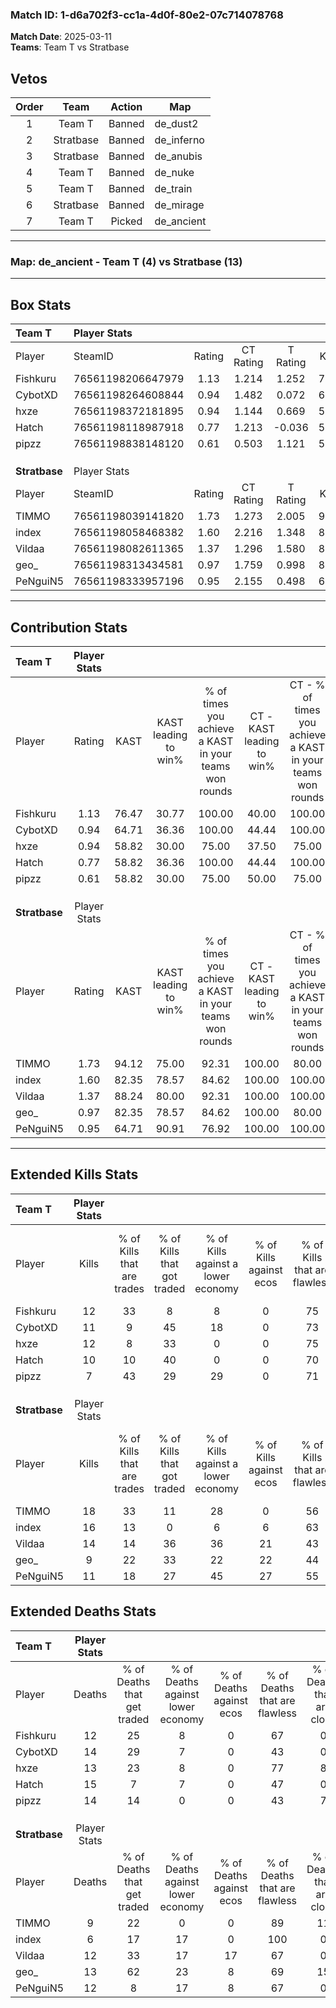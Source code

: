 ### Match ID: 1-d6a702f3-cc1a-4d0f-80e2-07c714078768  
**Match Date**: 2025-03-11  
**Teams**: Team T vs Stratbase  

## Vetos  

| Order | Team | Action | Map |
| :---: | :--: | :----: | --- |
| 1 | Team T | Banned | de_dust2 |
| 2 | Stratbase | Banned | de_inferno |
| 3 | Stratbase | Banned | de_anubis |
| 4 | Team T | Banned | de_nuke |
| 5 | Team T | Banned | de_train |
| 6 | Stratbase | Banned | de_mirage |
| 7 | Team T | Picked | de_ancient |

---  

### **Map**: de_ancient - Team T (4) vs Stratbase (13)  
---  

## Box Stats  

| **Team T**    | Player Stats      |        |           |          |       |      |       |         |        |      |     |
| :- | :- | :-: | :-: | :-: | :-: | :-: | :-: | :-: | :-: | :-: | :-: |
| Player        | SteamID           | Rating | CT Rating | T Rating | KAST  | ADR  | Kills | Assists | Deaths | K/D  | HS% |
| Fishkuru      | 76561198206647979 |  1.13  |   1.214   |  1.252   | 76.47 | 77.2 |  12   |    5    |   12   | 1.00 | 50  |
| CybotXD       | 76561198264608844 |  0.94  |   1.482   |  0.072   | 64.71 | 80.9 |  11   |    4    |   14   | 0.79 | 36  |
| hxze          | 76561198372181895 |  0.94  |   1.144   |  0.669   | 58.82 | 72.0 |  12   |    3    |   13   | 0.92 | 25  |
| Hatch         | 76561198118987918 |  0.77  |   1.213   |  -0.036  | 58.82 | 70.2 |  10   |    3    |   15   | 0.67 | 40  |
| pipzz         | 76561198838148120 |  0.61  |   0.503   |  1.121   | 58.82 | 55.2 |   7   |    4    |   14   | 0.50 | 42  |
|               |                   |        |           |          |       |      |       |         |        |      |     |
|               |                   |        |           |          |       |      |       |         |        |      |     |
|               |                   |        |           |          |       |      |       |         |        |      |     |
| **Stratbase** | Player Stats      |        |           |          |       |      |       |         |        |      |     |
| Player        | SteamID           | Rating | CT Rating | T Rating | KAST  | ADR  | Kills | Assists | Deaths | K/D  | HS% |
| TIMMO         | 76561198039141820 |  1.73  |   1.273   |  2.005   | 94.12 | 98.4 |  18   |    5    |   9    | 2.00 | 83  |
| index         | 76561198058468382 |  1.60  |   2.216   |  1.348   | 82.35 | 96.8 |  16   |    1    |   6    | 2.67 | 56  |
| Vildaa        | 76561198082611365 |  1.37  |   1.296   |  1.580   | 88.24 | 92.2 |  14   |    6    |   12   | 1.17 | 28  |
| geo_          | 76561198313434581 |  0.97  |   1.759   |  0.998   | 82.35 | 71.2 |   9   |    5    |   13   | 0.69 | 55  |
| PeNguiN5      | 76561198333957196 |  0.95  |   2.155   |  0.498   | 64.71 | 66.8 |  11   |    4    |   12   | 0.92 | 27  |
---  

## Contribution Stats  

| **Team T**    | Player Stats |       |                      |                                                        |                           |                                                             |                          |                                                            |
| :- | :-: | :-: | :-: | :-: | :-: | :-: | :-: | :-: |
| Player        |    Rating    | KAST  | KAST leading to win% | % of times you achieve a KAST in your teams won rounds | CT - KAST leading to win% | CT - % of times you achieve a KAST in your teams won rounds | T - KAST leading to win% | T - % of times you achieve a KAST in your teams won rounds |
| Fishkuru      |     1.13     | 76.47 |        30.77         |                         100.00                         |           40.00           |                           100.00                            |           0.00           |                            0.00                            |
| CybotXD       |     0.94     | 64.71 |        36.36         |                         100.00                         |           44.44           |                           100.00                            |           0.00           |                            0.00                            |
| hxze          |     0.94     | 58.82 |        30.00         |                         75.00                          |           37.50           |                            75.00                            |           0.00           |                            0.00                            |
| Hatch         |     0.77     | 58.82 |        36.36         |                         100.00                         |           44.44           |                           100.00                            |           0.00           |                            0.00                            |
| pipzz         |     0.61     | 58.82 |        30.00         |                         75.00                          |           50.00           |                            75.00                            |           0.00           |                            0.00                            |
|               |              |       |                      |                                                        |                           |                                                             |                          |                                                            |
|               |              |       |                      |                                                        |                           |                                                             |                          |                                                            |
|               |              |       |                      |                                                        |                           |                                                             |                          |                                                            |
| **Stratbase** | Player Stats |       |                      |                                                        |                           |                                                             |                          |                                                            |
| Player        |    Rating    | KAST  | KAST leading to win% | % of times you achieve a KAST in your teams won rounds | CT - KAST leading to win% | CT - % of times you achieve a KAST in your teams won rounds | T - KAST leading to win% | T - % of times you achieve a KAST in your teams won rounds |
| TIMMO         |     1.73     | 94.12 |        75.00         |                         92.31                          |          100.00           |                            80.00                            |          66.67           |                           100.00                           |
| index         |     1.60     | 82.35 |        78.57         |                         84.62                          |          100.00           |                           100.00                            |          66.67           |                           75.00                            |
| Vildaa        |     1.37     | 88.24 |        80.00         |                         92.31                          |          100.00           |                           100.00                            |          70.00           |                           87.50                            |
| geo_          |     0.97     | 82.35 |        78.57         |                         84.62                          |          100.00           |                            80.00                            |          70.00           |                           87.50                            |
| PeNguiN5      |     0.95     | 64.71 |        90.91         |                         76.92                          |          100.00           |                           100.00                            |          83.33           |                           62.50                            |
---  

## Extended Kills Stats  

| **Team T**    | Player Stats |                            |                            |                                    |                         |                              |                                 |                                       |                    |           |
| :- | :-: | :-: | :-: | :-: | :-: | :-: | :-: | :-: | :-: | :-: |
| Player        |    Kills     | % of Kills that are trades | % of Kills that got traded | % of Kills against a lower economy | % of Kills against ecos | % of Kills that are flawless | % of Kills that are close duels | % of Kills that are assisted by flash | Pistol Round Kills | AWP Kills |
| Fishkuru      |      12      |             33             |             8              |                 8                  |            0            |              75              |                8                |                  17                   |         3          |     1     |
| CybotXD       |      11      |             9              |             45             |                 18                 |            0            |              73              |                0                |                   0                   |         1          |     0     |
| hxze          |      12      |             8              |             33             |                 0                  |            0            |              75              |                0                |                   0                   |         1          |     7     |
| Hatch         |      10      |             10             |             40             |                 0                  |            0            |              70              |                0                |                   0                   |         0          |     0     |
| pipzz         |      7       |             43             |             29             |                 29                 |            0            |              71              |               29                |                   0                   |         0          |     0     |
|               |              |                            |                            |                                    |                         |                              |                                 |                                       |                    |           |
|               |              |                            |                            |                                    |                         |                              |                                 |                                       |                    |           |
|               |              |                            |                            |                                    |                         |                              |                                 |                                       |                    |           |
| **Stratbase** | Player Stats |                            |                            |                                    |                         |                              |                                 |                                       |                    |           |
| Player        |    Kills     | % of Kills that are trades | % of Kills that got traded | % of Kills against a lower economy | % of Kills against ecos | % of Kills that are flawless | % of Kills that are close duels | % of Kills that are assisted by flash | Pistol Round Kills | AWP Kills |
| TIMMO         |      18      |             33             |             11             |                 28                 |            0            |              56              |                0                |                  11                   |         2          |     0     |
| index         |      16      |             13             |             0              |                 6                  |            6            |              63              |                6                |                   0                   |         4          |     0     |
| Vildaa        |      14      |             14             |             36             |                 36                 |           21            |              43              |                7                |                   0                   |         1          |     0     |
| geo_          |      9       |             22             |             33             |                 22                 |           22            |              44              |                0                |                  11                   |         0          |     0     |
| PeNguiN5      |      11      |             18             |             27             |                 45                 |           27            |              55              |                0                |                  27                   |         2          |     1     |
## Extended Deaths Stats  

| **Team T**    | Player Stats |                             |                                   |                          |                               |                            |                           |               |
| :- | :-: | :-: | :-: | :-: | :-: | :-: | :-: | :-: |
| Player        |    Deaths    | % of Deaths that get traded | % of Deaths against lower economy | % of Deaths against ecos | % of Deaths that are flawless | % of Deaths that are close | % of Deaths while blinded | Deaths to AWP |
| Fishkuru      |      12      |             25              |                 8                 |            0             |              67               |             0              |             8             |       0       |
| CybotXD       |      14      |             29              |                 7                 |            0             |              43               |             0              |             7             |       0       |
| hxze          |      13      |             23              |                 8                 |            0             |              77               |             8              |             8             |       0       |
| Hatch         |      15      |              7              |                 7                 |            0             |              47               |             0              |             7             |       0       |
| pipzz         |      14      |             14              |                 0                 |            0             |              43               |             7              |            14             |       1       |
|               |              |                             |                                   |                          |                               |                            |                           |               |
|               |              |                             |                                   |                          |                               |                            |                           |               |
|               |              |                             |                                   |                          |                               |                            |                           |               |
| **Stratbase** | Player Stats |                             |                                   |                          |                               |                            |                           |               |
| Player        |    Deaths    | % of Deaths that get traded | % of Deaths against lower economy | % of Deaths against ecos | % of Deaths that are flawless | % of Deaths that are close | % of Deaths while blinded | Deaths to AWP |
| TIMMO         |      9       |             22              |                 0                 |            0             |              89               |             11             |             0             |       3       |
| index         |      6       |             17              |                17                 |            0             |              100              |             0              |             0             |       1       |
| Vildaa        |      12      |             33              |                17                 |            17            |              67               |             0              |             8             |       1       |
| geo_          |      13      |             62              |                23                 |            8             |              69               |             15             |             0             |       1       |
| PeNguiN5      |      12      |              8              |                17                 |            8             |              67               |             0              |             8             |       2       |
